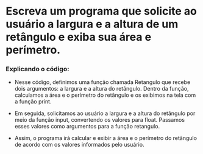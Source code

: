 # Escreva um programa que solicite ao usuário a largura e a altura de um retângulo e exiba sua área e perímetro.

### Explicando o código:

- Nesse código, definimos uma função chamada Retangulo que recebe dois argumentos: a largura e a altura do retângulo. Dentro da função, calculamos a área e o perímetro do retângulo e os exibimos na tela com a função print.

- Em seguida, solicitamos ao usuário a largura e a altura do retângulo por meio da função input, convertendo os valores para float. Passamos esses valores como argumentos para a função retangulo.

- Assim, o programa irá calcular e exibir a área e o perímetro do retângulo de acordo com os valores informados pelo usuário.